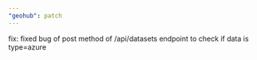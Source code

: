 ```yaml
---
"geohub": patch
---
```


fix: fixed bug of post method of /api/datasets endpoint to check if data is type=azure

